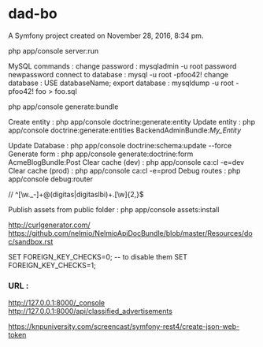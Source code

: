 dad-bo
======

A Symfony project created on November 28, 2016, 8:34 pm.


php app/console server:run


MySQL commands :
change password : mysqladmin -u root password newpassword
connect to database : mysql -u root -pfoo42!
change database : USE databaseName;
export database : mysqldump -u root -pfoo42! foo > foo.sql

php app/console generate:bundle

Create entity : php app/console doctrine:generate:entity
Update entity : php app/console doctrine:generate:entities BackendAdminBundle:_My_Entity_

Update Database : php app/console doctrine:schema:update --force
Generate form : php app/console generate:doctrine:form AcmeBlogBundle:Post
Clear cache (dev) : php app/console ca:cl -e=dev
Clear cache (prod) : php app/console ca:cl -e=prod
Debug routes : php app/console debug:router

// ^[\w._-]+@(digitas|digitaslbi)+\.[\w]{2,}$

Publish assets from public folder : php app/console assets:install


http://curlgenerator.com/
https://github.com/nelmio/NelmioApiDocBundle/blob/master/Resources/doc/sandbox.rst


SET FOREIGN_KEY_CHECKS=0; -- to disable them
SET FOREIGN_KEY_CHECKS=1; 

### URL :

http://127.0.0.1:8000/_console
http://127.0.0.1:8000/api/classified_advertisements


https://knpuniversity.com/screencast/symfony-rest4/create-json-web-token